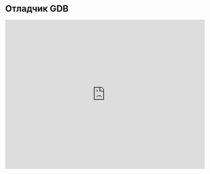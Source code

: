 # Отладчик GDB
<iframe width="640" height="480" src="https://www.youtube.com/embed/RCD_x--emVE?list=PLU-TUGRFxOHjDoi8FNb5l0jc7b1nhk_X5" frameborder="0" allowfullscreen></iframe>

